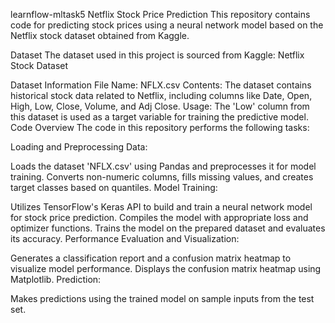 learnflow-mltask5
Netflix Stock Price Prediction This repository contains code for predicting stock prices using a neural network model based on the Netflix stock dataset obtained from Kaggle.

Dataset The dataset used in this project is sourced from Kaggle: Netflix Stock Dataset

Dataset Information File Name: NFLX.csv Contents: The dataset contains historical stock data related to Netflix, including columns like Date, Open, High, Low, Close, Volume, and Adj Close. Usage: The 'Low' column from this dataset is used as a target variable for training the predictive model. Code Overview The code in this repository performs the following tasks:

Loading and Preprocessing Data:

Loads the dataset 'NFLX.csv' using Pandas and preprocesses it for model training. Converts non-numeric columns, fills missing values, and creates target classes based on quantiles. Model Training:

Utilizes TensorFlow's Keras API to build and train a neural network model for stock price prediction. Compiles the model with appropriate loss and optimizer functions. Trains the model on the prepared dataset and evaluates its accuracy. Performance Evaluation and Visualization:

Generates a classification report and a confusion matrix heatmap to visualize model performance. Displays the confusion matrix heatmap using Matplotlib. Prediction:

Makes predictions using the trained model on sample inputs from the test set.
